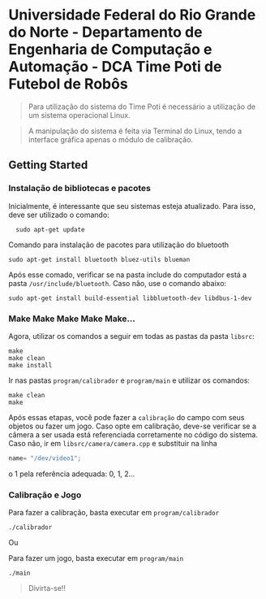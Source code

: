 Universidade Federal do Rio Grande do Norte - Departamento de Engenharia de Computação e Automação - DCA
Time Poti de Futebol de Robôs
=================
> Para utilização do sistema do Time Poti é necessário a utilização de um sistema operacional Linux. 

> A manipulação do sistema é feita via Terminal do Linux, tendo a interface gráfica apenas o módulo de calibração.

Getting Started
---------------

### Instalação de bibliotecas e pacotes

Inicialmente, é interessante que seu sistemas esteja atualizado. Para isso, deve ser utilizado o comando:

```
  sudo apt-get update
```

Comando para instalação de pacotes para utilização do bluetooth
```
sudo apt-get install bluetooth bluez-utils blueman
```

Após esse comado, verificar se na pasta include do computador está a pasta `/usr/include/bluetooth`. Caso não, use o comando abaixo:
```
sudo apt-get install build-essential libbluetooth-dev libdbus-1-dev
```

### Make Make Make Make Make...
Agora, utilizar os comandos a seguir em todas as pastas da pasta `libsrc`:
```
make
make clean
make install
```

Ir nas pastas `program/calibrador` e `program/main` e utilizar os comandos:
```
make clean
make 
```

Após essas etapas, você pode fazer a `calibração` do campo com seus objetos ou fazer um jogo. 
Caso opte em calibração, deve-se verificar se a câmera a ser usada está referenciada corretamente no código do sistema. Caso não, ir em `libsrc/camera/camera.cpp` e substituir na linha 
```C++
name= "/dev/video1";  
```
o 1 pela referência adequada: 0, 1, 2... 

### Calibração e Jogo

Para fazer a calibração, basta executar em `program/calibrador`
```
./calibrador
```

Ou 

Para fazer um jogo, basta executar em `program/main`
```
./main
```

> Divirta-se!!
